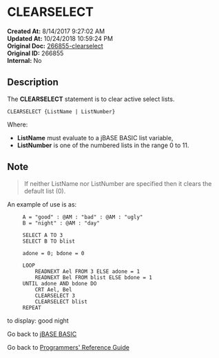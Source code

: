 # CLEARSELECT

**Created At:** 8/14/2017 9:27:02 AM  
**Updated At:** 10/24/2018 10:59:24 PM  
**Original Doc:** [266855-clearselect](https://docs.jbase.com/36868-jbase-basic/266855-clearselect)  
**Original ID:** 266855  
**Internal:** No  

## Description

The **CLEARSELECT** statement is to clear active select lists.

```
CLEARSELECT {ListName | ListNumber}
```

Where:

- **ListName** must evaluate to a jBASE BASIC list variable,
- **ListNumber** is one of the numbered lists in the range 0 to 11.

## Note

> If neither ListName nor ListNumber are specified then it clears the default list (0).

An example of use is as:

```
     A = "good" : @AM : "bad" : @AM : "ugly"
     B = "night" : @AM : "day"

     SELECT A TO 3
     SELECT B TO blist

     adone = 0; bdone = 0

     LOOP
         READNEXT Ael FROM 3 ELSE adone = 1
         READNEXT Bel FROM blist ELSE bdone = 1
     UNTIL adone AND bdone DO
         CRT Ael, Bel
         CLEARSELECT 3
         CLEARSELECT blist
     REPEAT
```

to display: good night

Go back to [jBASE BASIC](./../README.md)

Go back to [Programmers' Reference Guide](./../../reference-guides/jbc/README.md)
